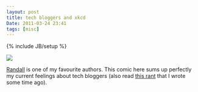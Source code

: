 ```yaml
---
layout: post
title: tech bloggers and xkcd
Date: 2011-03-24 23:41
tags: [misc]
---
```

{% include JB/setup %} 

![](http://dl.dropbox.com/u/179731/4071979061.png)

[Randall](http://xkcd.com/) is one of my favourite authors. This comic here
sums up perfectly my current feelings about tech bloggers (also read [this rant](http://aadm.calepin.co/english-writers.html) that I wrote some time ago).
